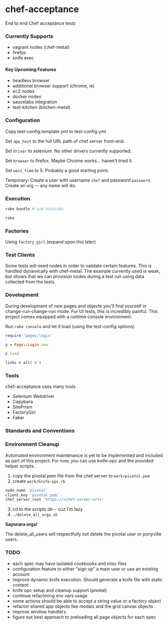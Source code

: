 chef-acceptance
===============

End to end Chef acceptance tests

### Currently Supports
 * vagrant nodes (chef-metal)
 * firefox
 * knife exec

#### Key Upcoming Features
 * headless browser
 * additional browser support (chrome, ie)
 * ec2 nodes
 * docker nodes
 * saucelabs integration
 * test-kitchen (kitchen-metal)

### Configuration
Copy test-config.template.yml to test-config.yml

Set `app_host` to the full URL path of chef server front-end.

Set `driver` to selenium.  No other drivers currently supported.

Set `browser` to firefox.  Maybe Chrome works... haven't tried it.

Set `wait_time` to 5.  Probably a good starting point.

Temporary: Create a user with username `chef` and password `password`.  Create an org -- any name will do.

### Execution
```bash
rake bundle # use binstubs

rake
```

### Factories
Using `factory_girl` (expand upon this later)

### Test Clients
Some tests will need nodes in order to validate certain features.  This is handled dynamically with chef-metal.  The example currently used is weak, but shows that we can provision nodes during a test run using data collected from the tests.

### Development
During development of new pages and objects you'll find yourself in change-run-change-run mode.  For UI tests, this is incredibly painful.  This project comes equipped with a runtime console environment.

Run `rake console` and let it load (using the test-config options)

```ruby
require 'pages/login'

p = Page::Login.new

p.load

links = all('a')
```

### Tools
chef-acceptance uses many tools
 * Selenium Webdriver
 * Capybara
 * SitePrism
 * FactoryGirl
 * Faker

### Standards and Conventions

### Environment Cleanup
Automated environment maintenance is yet to be implemented and included as part of this project.  For now, you can use knife-opc and the provided helper scripts.
 1. copy the pivotal.pem file from the chef server to `work/pivotal.pem`
 2. create `work/knife-opc.rb`
  ```ruby
  node_name 'pivotal'
  client_key 'pivotal.pem'
  chef_server_root 'https://<chef-server-url>'
  ```
 3. cd to the scripts dir-- cuz I'm lazy
 4. `./delete_all_orgs.sh`

__Sayonara orgs!__

The delete_all_users will respectfully not delete the pivotal user or ponyville users.

### TODO
 * each spec may have isolated cookbooks and misc files
 * configuration feature to either "sign up" a main user or use an existing account
 * improve dynamic knife execution. Should generate a knife file with static content
 * knife opc setup and cleanup support (pivotal)
 * continue refactoring env vars usage
 * some actions should be able to accept a string value or a factory object
 * refactor shared app objects like modals and the grid canvas objects
 * improve window handlers
 * figure out best approach to preloading all page objects for each spec